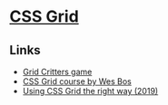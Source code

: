 # [CSS Grid](https://developer.mozilla.org/en-US/docs/Web/CSS/CSS_Grid_Layout)

## Links

- [Grid Critters game](https://gridcritters.com/p/gridcritters)
- [CSS Grid course by Wes Bos](https://github.com/wesbos/css-grid)
- [Using CSS Grid the right way (2019)](https://vgpena.github.io/using-css-grid-the-right-way/)
